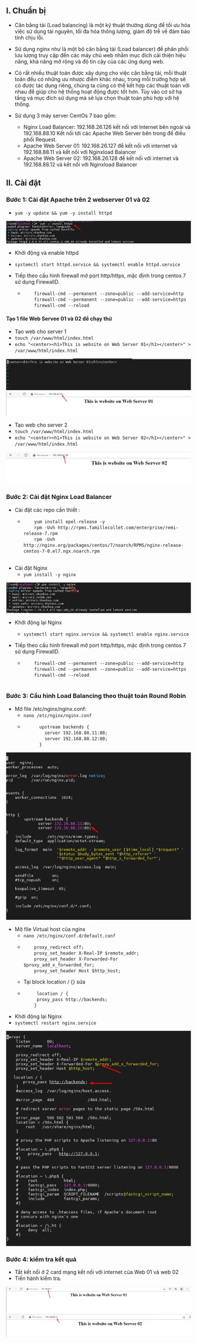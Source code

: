 ## I. Chuẩn bị 
- Cân bằng tải (Load balancing) là một kỹ thuật thường dùng để tối ưu hóa việc sử dụng tài nguyên, tối đa hóa thông lượng, giảm độ trễ về đảm bảo tính chịu lỗi.

- Sử dụng nginx như là một bộ cân bằng tải (Load balancer) để phân phối lưu lượng truy cập đến các máy chủ web nhằm mục đích cải thiện hiệu năng, khả năng mở rộng và độ tin cậy của các ứng dụng web.
- Có rất nhiều thuật toán được xây dựng cho việc cân bằng tải, mỗi thuật toán đều có những ưu nhược điểm khác nhau, trong mỗi trường hợp sẽ có được tác dụng riêng, chúng ta cũng có thể kết hợp các thuật toán với nhau để giúp cho hệ thống hoạt động được tốt hơn. Tùy vào cơ sở hạ tầng và mục đích sử dụng mà sẽ lựa chọn thuật toán phù hợp với hệ thống.

- Sử dụng 3 máy server CentOs 7 bao gồm:
    + Nginx Load Balancer:  192.168.26.126 kết nối với Internet bên ngoài và 192.168.88.10 Kết nối tới các Apache Web Server bên trong để điều phối Request.
    + Apache Web Server 01: 192.168.26.127 để kết nối với internet và 192.168.88.11 và kết nối với Nginxload Balancer
    + Apache Web Server 02: 192.168.26.128 để kết nối với internet và 192.168.88.12 và kết nối với Nginxload Balancer

## II. Cài đặt
### Bước 1: Cài đặt Apache trên 2 webserver 01 và 02
- `yum -y update && yum -y install httpd`

<img src="../img/kha1.png">

- Khởi động và enable httpd
- `systemctl start httpd.service && systemctl enable httpd.service`

- Tiếp theo cấu hình firewall mở port http/https, mặc định trong centos 7 sử dụng FirewallD.
    + ```
          firewall-cmd --permanent --zone=public --add-service=http 
          firewall-cmd --permanent --zone=public --add-service=https
          firewall-cmd --reload

#### Tạo 1 file Web Servee 01 và 02 để chạy thử 
- Tạo web cho server 1
- `touch /var/www/html/index.html` 
- `echo "<center><h1>This is website on Web Server 01</h1></center>" > /var/www/html/index.html`

<img src="../img/kha3.png">

<img src="../img/kh1.png">

- Tạo web cho server 2
- `touch /var/www/html/index.html` 
- `echo "<center><h1>This is website on Web Server 02</h1></center>" > /var/www/html/index.html`

<img src="../img/kh2.png">

### Bước 2: Cài đặt Nginx Load Balancer
- Cài đặt các repo cần thiết :
    + ``` 
          yum install epel-release -y 
          rpm -Uvh http://rpms.famillecollet.com/enterprise/remi-release-7.rpm 
          rpm -Uvh http://nginx.org/packages/centos/7/noarch/RPMS/nginx-release-centos-7-0.el7.ngx.noarch.rpm


- Cài đặt Nginx
    + `yum install -y nginx`

<img src="../img/kha4.png">

- Khởi động lại Nginx
    + `systemctl start nginx.service && systemctl enable nginx.service`


- Tiếp theo cấu hình firewall mở port http/https, mặc định trong centos 7 sử dụng FirewallD.
    + ```
          firewall-cmd --permanent --zone=public --add-service=http 
          firewall-cmd --permanent --zone=public --add-service=https
          firewall-cmd --reload


### Bước 3: Cấu hình Load Balancing theo thuật toán Round Robin
- Mở file /etc/nginx/nginx.conf:
    + `nano /etc/nginx/nginx.conf`
    + ```
            upstream backends {
              server 192.168.88.11:80;
              server 192.168.88.12:80;
            }
<img src="../img/kha5.png">

- Mở file Virtual host của nginx
    + `nano /etc/nginx/conf.d/default.conf`
    + ```
          proxy_redirect off;
          proxy_set_header X-Real-IP $remote_addr;
          proxy_set_header X-Forwarded-For $proxy_add_x_forwarded_for;
          proxy_set_header Host $http_host;
    + Tại block location / {} sửa 
    + ```
           location / {
           proxy_pass http://backends;
          }
- Khởi động lại Nginx
- `systemctl restart nginx.service`

<img src="../img/kha6.png">

### Bước 4: kiểm tra kết quả
- Tắt kết nối ở 2 card mạng kết nối với internet của Web 01 và web 02
- Tiến hành kiểm tra.

<img src="../img/kh3.png">

<img src="../img/kh4.png">
